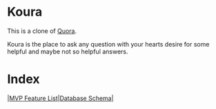 # Koura

This is a clone of [Quora](https://www.quora.com/).

Koura is the place to ask any question with your hearts desire for some helpful and maybe not so helpful answers. 

# Index 
|[MVP Feature List](https://github.com/DavidPhamThinkful/React-Project/wiki/Features)|[Database Schema](https://github.com/DavidPhamThinkful/React-Project/wiki/Database-Schema)|
